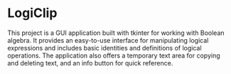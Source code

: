 # LogiClip
This project is a GUI application built with tkinter for working with Boolean algebra. It provides an easy-to-use interface for manipulating logical expressions and includes basic identities and definitions of logical operations. The application also offers a temporary text area for copying and deleting text, and an info button for quick reference.
